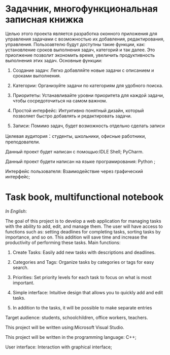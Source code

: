 # Задачник, многофункциональная записная книжка
Целью этого проекта является разработка оконного приложения для управления задачами с возможностью  их добавления, редактирования, управления. Пользоавтелю будут доступны такие функции, как: установление сроков выполнения задач, категорий  и так далее. Это приолжение позволит экономить время, увеличить продуктивность выполнения этих задач. 
Основные функции:

1. Создание задач: Легко добавляйте новые задачи с описанием и сроками выполнения.
   
2. Категории: Организуйте задачи по категориям  для удобного поиска.

3. Приоритеты: Устанавливайте уровни приоритета для каждой задачи, чтобы сосредоточиться на самом важном.

4. Простой интерфейс: Интуитивно понятный дизайн, который позволяет быстро добавлять и редактировать задачи.

5. Записи:  Помимо задач, будет возможность отдельно сделать записи


Целевая аудитория：студенты, школьники, офисные работники, преподователи.

Данный проект будет написан с помощью:IDLE Shell; PyCharm. 

Данный проект будети написан на языке програмирования: Python ;

Интерфейс пользователя: Взаимодействие через графический интерфейс;


# Task book, multifunctional notebook

*In English*:

The goal of this project is to develop a web application for managing tasks with the ability to add, edit, and manage them. The user will have access to functions such as: setting deadlines for completing tasks, sorting tasks by importance, and so on. This addition will save time and increase the productivity of performing these tasks. 
Main functions:

1. Create Tasks: Easily add new tasks with descriptions and deadlines.
 
2. Categories and Tags: Organize tasks by categories or tags for easy search.

3. Priorities: Set priority levels for each task to focus on what is most important.

4. Simple interface: Intuitive design that allows you to quickly add and edit tasks.

5. In addition to the tasks, it will be possible to make separate entries

Target audience: students, schoolchildren, office workers, teachers.

This project will be written using:Microsoft Visual Studio.

This project will be written in the programming language: C++;

User interface: Interaction with graphical interface;
